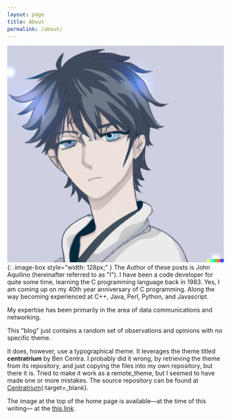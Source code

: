 ```yaml
---
layout: page
title: About
permalink: /about/
---
```


![Avatar produced by DALL-E 2](/assets/anime-avatar.png "Avatar produced by DALL-E 2"){: .image-box style="width: 128px;" }
The Author of these posts is John Aquilino (hereinafter referred to as "I").
I have been a code developer for quite some time, learning the C programming language back in 1983.
Yes, I am coming up on my 40th year anniversary of C programming.
Along the way becoming experienced at C++, Java, Perl, Python, and Javascript.

My expertise has been primarily in the area of data communications and networking.

This "blog" just contains a random set of observations and opinions with no specific theme.

It does, however, use a typographical theme.
It leverages the theme titled **centratrium** by Ben Centra.
I probably did it wrong, by retrieving the theme from its repository, and
just copying the files into my own repository, but there it is.
Tried to make it work as a remote_theme, but I seemed to have made one or more mistakes.
The source repository can be found at [Centratrium](https://github.com/bencentra/centrarium){:target=_blank}.

The image at the top of the home page is available&#8212;at the time of this writing&#8212;
at the [this link](https://pxhere.com/en/photo/870570?utm_content=shareClip&utm_medium=referral&utm_source=pxhere).


